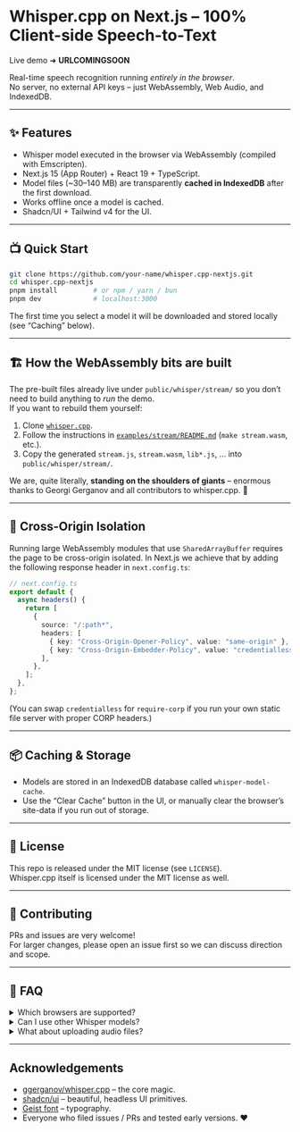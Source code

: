 # Whisper.cpp on Next.js – 100% Client-side Speech-to-Text

Live demo ➜ **URLCOMINGSOON**

Real-time speech recognition running _entirely in the browser_.  
No server, no external API keys – just WebAssembly, Web Audio, and IndexedDB.

---

## ✨ Features

- Whisper model executed in the browser via WebAssembly (compiled with Emscripten).
- Next.js 15 (App Router) + React 19 + TypeScript.
- Model files (~30–140 MB) are transparently **cached in IndexedDB** after the first download.
- Works offline once a model is cached.
- Shadcn/UI + Tailwind v4 for the UI.

---

## 📺 Quick Start

```bash
git clone https://github.com/your-name/whisper.cpp-nextjs.git
cd whisper.cpp-nextjs
pnpm install         # or npm / yarn / bun
pnpm dev             # localhost:3000
```

The first time you select a model it will be downloaded and stored locally (see “Caching” below).

---

## 🏗️ How the WebAssembly bits are built

The pre-built files already live under `public/whisper/stream/` so you don’t need to build anything to _run_ the demo.  
If you want to rebuild them yourself:

1. Clone [`whisper.cpp`](https://github.com/ggerganov/whisper.cpp).
2. Follow the instructions in [`examples/stream/README.md`](https://github.com/ggerganov/whisper.cpp/tree/master/examples/stream) (`make stream.wasm`, etc.).
3. Copy the generated `stream.js`, `stream.wasm`, `lib*.js`, … into `public/whisper/stream/`.

We are, quite literally, **standing on the shoulders of giants** – enormous thanks to Georgi Gerganov and all contributors to whisper.cpp. 🙏

---

## 🔐 Cross-Origin Isolation

Running large WebAssembly modules that use `SharedArrayBuffer` requires the page to be cross-origin isolated. In Next.js we achieve that by adding the following response header in `next.config.ts`:

```ts
// next.config.ts
export default {
  async headers() {
    return [
      {
        source: "/:path*",
        headers: [
          { key: "Cross-Origin-Opener-Policy", value: "same-origin" },
          { key: "Cross-Origin-Embedder-Policy", value: "credentialless" },
        ],
      },
    ];
  },
};
```

(You can swap `credentialless` for `require-corp` if you run your own static file server with proper CORP headers.)

---

## 📦 Caching & Storage

- Models are stored in an IndexedDB database called `whisper-model-cache`.
- Use the “Clear Cache” button in the UI, or manually clear the browser’s site-data if you run out of storage.

---

## 📜 License

This repo is released under the MIT license (see `LICENSE`).  
Whisper.cpp itself is licensed under the MIT license as well.

---

## 🤝 Contributing

PRs and issues are very welcome!  
For larger changes, please open an issue first so we can discuss direction and scope.

---

## 🙋 FAQ

<details>
<summary>Which browsers are supported?</summary>

Any browser that supports `SharedArrayBuffer` _and_ cross-origin isolation.  
That includes recent versions of Chrome/Edge/Opera and Firefox with `privacy.partition.always_partition_third_party_non_partitioned_state=false`.

</details>

<details>
<summary>Can I use other Whisper models?</summary>

The UI currently lists Tiny & Base (and their Q5_1 quantised versions).  
If you compile another `ggml-*.bin` model, just add an entry to `MODELS` in `src/components/StreamClient.tsx`.

</details>
<details>
<summary>What about uploading audio files?</summary>

The demo currently only supports real-time transcription of live audio.  
You can feel free to contribute a file upload feature!

</details>

---

## Acknowledgements

- [ggerganov/whisper.cpp](https://github.com/ggerganov/whisper.cpp) – the core magic.
- [shadcn/ui](https://ui.shadcn.com/) – beautiful, headless UI primitives.
- [Geist font](https://vercel.com/font/geist) – typography.
- Everyone who filed issues / PRs and tested early versions. ❤️
